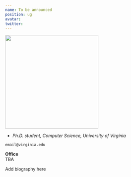 ```yaml
---
name: To be announced
position: ug
avatar: 
twitter:
---
```


<img width="300" src="{{site.baseurl}}/images/people/{{page.avatar}}" data-action="zoom">

- _Ph.D. student, Computer Science, University of Virginia_<br>

<i class="fa fa-envelope-o"></i> `email@virginia.edu`

**Office**<br>
TBA

Add biography here
